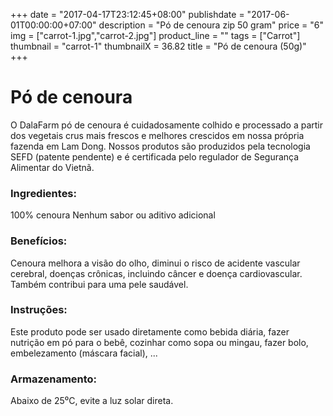 +++
date = "2017-04-17T23:12:45+08:00"
publishdate = "2017-06-01T00:00:00+07:00"
description = "Pó de cenoura zip 50 gram"
price = "6"
img = ["carrot-1.jpg","carrot-2.jpg"]
product_line = ""
tags = ["Carrot"]
thumbnail = "carrot-1"
thumbnailX = 36.82
title = "Pó de cenoura (50g)"
+++

# Pó de cenoura

O DalaFarm pó de cenoura é cuidadosamente colhido e processado a partir dos vegetais crus mais frescos e melhores
crescidos em nossa própria fazenda em Lam Dong. Nossos produtos são produzidos pela tecnologia SEFD (patente pendente) e
é certificada pelo regulador de Segurança Alimentar do Vietnã.


### Ingredientes:
100% cenoura 
Nenhum sabor ou aditivo adicional

### Benefícios:
Cenoura melhora a visão do olho, diminui
o risco de acidente vascular cerebral, doenças crônicas,
incluindo câncer e doença
cardiovascular. Também contribui para uma pele saudável.

### Instruções:
Este produto pode ser usado diretamente como
bebida diária, fazer nutrição em pó
para o bebê, cozinhar como sopa ou mingau,
fazer bolo, embelezamento (máscara facial), ...

### Armazenamento:
Abaixo de 25⁰C, evite a luz solar direta.
